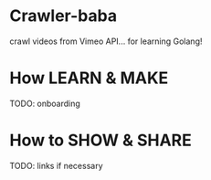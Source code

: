  Crawler-baba  
============  

crawl videos from Vimeo API... for learning Golang!  

# How LEARN & MAKE  
TODO: onboarding   

# How to SHOW & SHARE     
TODO: links if necessary   
